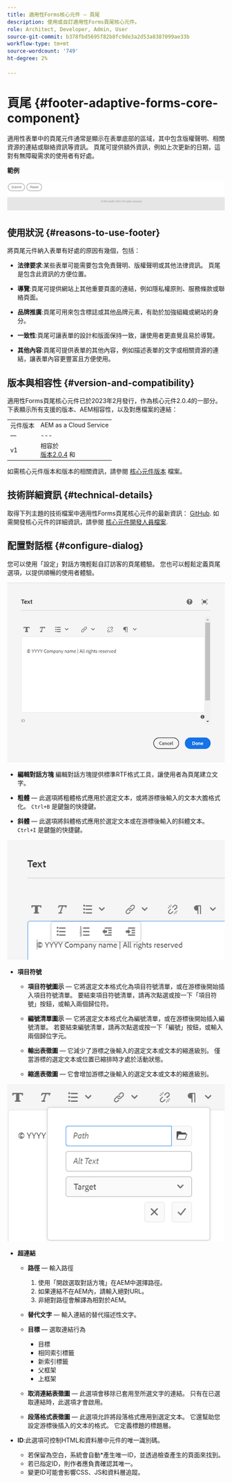 ```yaml
---
title: 適用性Forms核心元件 — 頁尾
description: 使用或自訂適用性Forms頁尾核心元件。
role: Architect, Developer, Admin, User
source-git-commit: b378fbd5695f82b8fc9de3a2d53a8387099ae33b
workflow-type: tm+mt
source-wordcount: '749'
ht-degree: 2%

---
```



# 頁尾 {#footer-adaptive-forms-core-component}

適用性表單中的頁尾元件通常是顯示在表單底部的區域，其中包含版權聲明、相關資源的連結或聯絡資訊等資訊。 頁尾可提供額外資訊，例如上次更新的日期，這對有無障礙需求的使用者有好處。

**範例**

![](/help/adaptive-forms/assets/footer.png)

## 使用狀況 {#reasons-to-use-footer}

將頁尾元件納入表單有好處的原因有幾個，包括：

* **法律要求**:某些表單可能需要包含免責聲明、版權聲明或其他法律資訊。 頁尾是包含此資訊的方便位置。

* **導覽**:頁尾可提供網站上其他重要頁面的連結，例如隱私權原則、服務條款或聯絡頁面。

* **品牌推廣**:頁尾可用來包含標誌或其他品牌元素，有助於加強組織或網站的身分。

* **一致性**:頁尾可讓表單的設計和版面保持一致，讓使用者更直覺且易於導覽。

* **其他內容**:頁尾可提供表單的其他內容，例如描述表單的文字或相關資源的連結，讓表單內容更豐富且方便使用。

## 版本與相容性 {#version-and-compatibility}

適用性Forms頁尾核心元件已於2023年2月發行，作為核心元件2.0.4的一部分。下表顯示所有支援的版本、AEM相容性，以及對應檔案的連結：

|  |  |
|---|---|
| 元件版本 | AEM as a Cloud Service  |
| — | --- |
| v1 | 相容於<br>[版本2.0.4](/help/versions.md) 和 | 相容 | 相容 |

如需核心元件版本和版本的相關資訊，請參閱 [核心元件版本](/help/versions.md) 檔案。

<!-- ## Sample Component Output {#sample-component-output}

To experience the Accordion Component as well as see examples of its configuration options as well as HTML and JSON output, visit the [Component Library](https://adobe.com/go/aem_cmp_library_accordion). -->

## 技術詳細資訊 {#technical-details}

取得下列主題的技術檔案中適用性Forms頁尾核心元件的最新資訊： [GitHub](https://github.com/adobe/aem-core-forms-components/tree/master/ui.af.apps/src/main/content/jcr_root/apps/core/fd/components/form/footer/v1/footer). 如需開發核心元件的詳細資訊，請參閱 [核心元件開發人員檔案](/help/developing/overview.md).


## 配置對話框 {#configure-dialog}

您可以使用「設定」對話方塊輕鬆自訂訪客的頁尾體驗。 您也可以輕鬆定義頁尾選項，以提供順暢的使用者體驗。

![「屬性」頁簽](/help/adaptive-forms/assets/footer_propertiestab.png)

* **編輯對話方塊**
編輯對話方塊提供標準RTF格式工具，讓使用者為頁尾建立文字。

* **粗體**  — 此選項將粗體格式應用於選定文本，或將游標後輸入的文本大膽格式化。 `Ctrl+B` 是鍵盤的快捷鍵。

* **斜體**  — 此選項將斜體格式應用於選定文本或在游標後輸入的斜體文本。 `Ctrl+I` 是鍵盤的快捷鍵。

![項目符號選項](/help/adaptive-forms/assets/footer_bullet.png)


* **項目符號**

   * **項目符號圖示**  — 它將選定文本格式化為項目符號清單，或在游標後開始插入項目符號清單。 要結束項目符號清單，請再次點選或按一下「項目符號」按鈕，或輸入兩個歸位符。

   * **編號清單圖示**  — 它將選定文本格式化為編號清單，或在游標後開始插入編號清單。 若要結束編號清單，請再次點選或按一下「編號」按鈕，或輸入兩個歸位字元。

   * **輸出表徵圖**  — 它減少了游標之後輸入的選定文本或文本的縮進級別。 僅當游標的選定文本或位置已縮排時才處於活動狀態。

   * **縮進表徵圖**  — 它會增加游標之後輸入的選定文本或文本的縮進級別。

![超連結選項](/help/adaptive-forms/assets/footer_link.png)

* **超連結**

   * **路徑**  — 輸入路徑
      1. 使用「開啟選取對話方塊」在AEM中選擇路徑。
      1. 如果連結不在AEM內，請輸入絕對URL。
      1. 非絕對路徑會解譯為相對於AEM。
   * **替代文字**  — 輸入連結的替代描述性文字。

   * **目標**  — 選取連結行為
      * 目標
      * 相同索引標籤
      * 新索引標籤
      * 父框架
      * 上框架
   * **取消連結表徵圖**  — 此選項會移除已套用至所選文字的連結。 只有在已選取連結時，此選項才會啟用。

   * **段落格式表徵圖**  — 此選項允許將段落格式應用到選定文本。 它還幫助您設定游標後插入的文本的格式。 它定義標題的標題層。



* **ID**:此選項可控制HTML和資料層中元件的唯一識別碼。

   * 若保留為空白，系統會自動*產生唯一ID，並透過檢查產生的頁面來找到。
   * 若已指定ID，則作者應負責確認其唯一。
   * 變更ID可能會影響CSS、JS和資料層追蹤。



